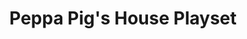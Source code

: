 ---
id: PE06711
title: Peppa Pig's House Playset
price:
    hkd: 250
    twd: 1000
dimensions:
    w: 26
    l: 8
    h: 31
    unit: cm
imgs: 
    - 'images/products/house-playset1.png'
    - 'images/products/house-playset2.png'
stock: 3
---